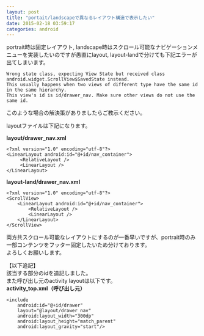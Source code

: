 ```yaml
---
layout: post
title: "portait/landscapeで異なるレイアウト構造で表示したい"
date: 2015-02-18 03:59:17
categories: android
---
```

<p>portrait時は固定レイアウト, landscape時はスクロール可能なナビゲーションメニューを実装したいのですが愚直にlayout, layout-landで分けても下記エラーが出てしまいます。</p>

<pre><code>Wrong state class, expecting View State but received class android.widget.ScrollView$SavedState instead.
This usually happens when two views of different type have the same id in the same hierarchy.
This view's id is id/drawer_nav. Make sure other views do not use the same id.
</code></pre>

<p>このような場合の解決策がありましたらご教示ください。</p>

<p>layoutファイルは下記になります。</p>

<p><strong>layout/drawer_nav.xml</strong></p>

<pre><code>&lt;?xml version="1.0" encoding="utf-8"?&gt;
&lt;LinearLayout android:id="@+id/nav_container"&gt;
     &lt;RelativeLayout /&gt;
     &lt;LinearLayout /&gt;
&lt;/LinearLayout&gt;
</code></pre>

<p><strong>layout-land/drawer_nav.xml</strong></p>

<pre><code>&lt;?xml version="1.0" encoding="utf-8"?&gt;
&lt;ScrollView&gt;
    &lt;LinearLayout android:id="@+id/nav_container"&gt;
        &lt;RelativeLayout /&gt;
        &lt;LinearLayout /&gt;
    &lt;/LinearLayout&gt;
&lt;/ScrollView&gt;
</code></pre>

<p>両方共スクロール可能なレイアウトにするのが一番早いですが、portrait時のみ一部コンテンツをフッター固定したいため分けております。<br>
よろしくお願いします。</p>

<p>【以下追記】<br>
該当する部分のidを追記しました。<br>
また呼び出し元のactivity layoutは以下です。<br>
<strong>activity_top.xml（呼び出し元）</strong></p>

<pre><code>&lt;include
    android:id="@+id/drawer"
    layout="@layout/drawer_nav"
    android:layout_width="300dp"
    android:layout_height="match_parent"
    android:layout_gravity="start"/&gt;
</code></pre>
